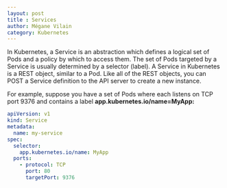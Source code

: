 ```yaml
---
layout: post
title : Services
author: Mégane Vilain
category: Kubernetes
---
```


In Kubernetes, a Service is an abstraction which defines a logical set of Pods and a policy by which to access them.
The set of Pods targeted by a Service is usually determined by a selector (label). 
A Service in Kubernetes is a REST object, similar to a Pod. Like all of the REST objects, you can POST a Service definition to the API server to create a new instance. 

For example, suppose you have a set of Pods where each listens on TCP port 9376 and contains a label **app.kubernetes.io/name=MyApp:**

```yaml
apiVersion: v1
kind: Service
metadata:
  name: my-service
spec:
  selector:
    app.kubernetes.io/name: MyApp
  ports:
    - protocol: TCP
      port: 80
      targetPort: 9376

```
